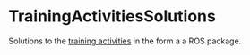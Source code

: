 # TrainingActivitiesSolutions
Solutions to the [training activities](https://drive.google.com/drive/folders/1EqQ9WXqhd4tmb0-rzdTcuXijj6Vjol4-?usp=drive_link) in the form a a ROS package.
